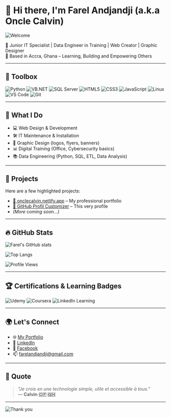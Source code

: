 # 👋 Hi there, I'm Farel Andjandji (a.k.a Oncle Calvin)

![Welcome](https://readme-typing-svg.herokuapp.com?font=Fira+Code&size=22&pause=1000&center=true&vCenter=true&width=435&lines=Junior+IT+Specialist;Data+Engineer+in+Training;Web+Creator+%7C+Graphic+Designer;Passionate+about+Tech+%26+Education)

🎯 Junior IT Specialist | Data Engineer in Training | Web Creator | Graphic Designer  
📍 Based in Accra, Ghana – Learning, Building and Empowering Others

---

## 🧰 Toolbox

![Python](https://img.shields.io/badge/Python-3776AB?style=for-the-badge&logo=python&logoColor=white)
![VB.NET](https://img.shields.io/badge/VB.NET-5C2D91?style=for-the-badge&logo=.net&logoColor=white)
![SQL Server](https://img.shields.io/badge/SQL--Server-CC2927?style=for-the-badge&logo=microsoftsqlserver&logoColor=white)
![HTML5](https://img.shields.io/badge/HTML5-E34F26?style=for-the-badge&logo=html5&logoColor=white)
![CSS3](https://img.shields.io/badge/CSS3-1572B6?style=for-the-badge&logo=css3&logoColor=white)
![JavaScript](https://img.shields.io/badge/JavaScript-F7DF1E?style=for-the-badge&logo=javascript&logoColor=black)
![Linux](https://img.shields.io/badge/Linux-FCC624?style=for-the-badge&logo=linux&logoColor=black)
![VS Code](https://img.shields.io/badge/VS%20Code-007ACC?style=for-the-badge&logo=visualstudiocode&logoColor=white)
![Git](https://img.shields.io/badge/Git-F05032?style=for-the-badge&logo=git&logoColor=white)

---

## 💼 What I Do

- 💻 Web Design & Development  
- 🛠️ IT Maintenance & Installation  
- 🎨 Graphic Design (logos, flyers, banners)  
- 📊 Digital Training (Office, Cybersecurity basics)  
- 📚 Data Engineering (Python, SQL, ETL, Data Analysis)

---

## 🚀 Projects

Here are a few highlighted projects:

- [🔗 onclecalvin.netlify.app](https://onclecalvin.netlify.app) – My professional portfolio  
- [🔧 GitHub Profil Customizer](https://github.com/JesusFarelCalvin-h/JesusFarelCalvin-h) – This very profile  
- *(More coming soon...)*

---

## 🔥 GitHub Stats

![Farel's GitHub stats](https://github-readme-stats.vercel.app/api?username=JesusFarelCalvin-h&show_icons=true&theme=tokyonight)

![Top Langs](https://github-readme-stats.vercel.app/api/top-langs/?username=JesusFarelCalvin-h&layout=compact&theme=tokyonight)

![Profile Views](https://komarev.com/ghpvc/?username=JesusFarelCalvin-h&color=blue)

---

## 🏆 Certifications & Learning Badges

![Udemy](https://img.shields.io/badge/Udemy-Courses-orange?style=for-the-badge&logo=Udemy&logoColor=white)
![Coursera](https://img.shields.io/badge/Coursera-Learning-blue?style=for-the-badge&logo=Coursera&logoColor=white)
![LinkedIn Learning](https://img.shields.io/badge/LinkedIn-Learning-blue?style=for-the-badge&logo=Linkedin&logoColor=white)

---

## 🌍 Let's Connect

- 🌐 [My Portfolio](https://onclecalvin.netlify.app)
- 💼 [LinkedIn](https://www.linkedin.com/in/farel-andjandji-19719328b)
- 📘 [Facebook](https://www.facebook.com/JesusFarelCalvin)
- 📫 farelandjandji@gmail.com

---

## 💬 Quote

> *"Je crois en une technologie simple, utile et accessible à tous."*  
> — **Calvin 🇨🇫 🇬🇭**

---

![Thank you](https://capsule-render.vercel.app/api?type=waving&color=gradient&height=100&section=footer)
